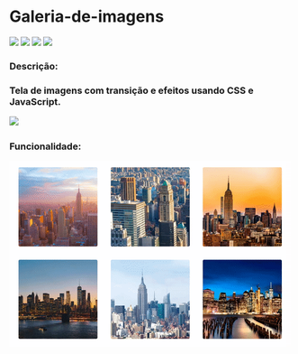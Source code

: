 <h1>Galeria-de-imagens</h1>

<p>
<img src="https://img.shields.io/github/license/lucasbizachi/galeria-de-imagens"/>
<img src="https://img.shields.io/github/languages/count/lucasbizachi/galeria-de-imagens"/>
<img src="https://img.shields.io/github/languages/top/lucasbizachi/galeria-de-imagens"/>
<img src="https://img.shields.io/github/repo-size/lucasbizachi/galeria-de-imagens"/>
</p>
 
 <h3>Descrição:<h3>
 <p>Tela de imagens com transição e efeitos usando  CSS e JavaScript.</p>
 
 <p>
   <img src="http://img.shields.io/static/v1?label=STATUS&message=%20Finalizado&color=GREEN&style=for-the-badge"/>
<p/>
 
 <h3>Funcionalidade:</h3>
 <img src="assets/galeria.gif"/>
